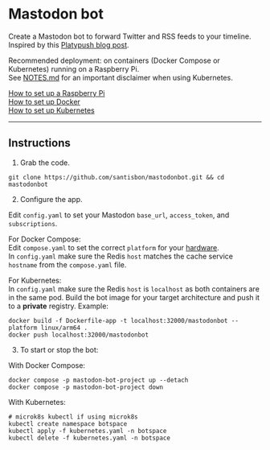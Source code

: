 # Mastodon bot

Create a Mastodon bot to forward Twitter and RSS feeds to your timeline.
Inspired by this [Platypush blog post](https://blog.platypush.tech/article/Create-a-Mastodon-bot-to-forward-Twitter-and-RSS-feeds-to-your-timeline).  

Recommended deployment: on containers (Docker Compose or Kubernetes) running on a Raspberry Pi.  
See [NOTES.md](NOTES.md) for an important disclaimer when using Kubernetes.  

[How to set up a Raspberry Pi](https://github.com/santisbon/guides/blob/main/setup/raspberry-pi.md)  
[How to set up Docker](https://github.com/santisbon/guides/blob/main/setup/docker.md)  
[How to set up Kubernetes](https://github.com/santisbon/guides/blob/main/setup/k8s.md)

---  
## Instructions

1. Grab the code.
```Shell
git clone https://github.com/santisbon/mastodonbot.git && cd mastodonbot
```

2. Configure the app.  

Edit `config.yaml` to set your Mastodon `base_url`, `access_token`, and `subscriptions`.  

For Docker Compose:  
Edit `compose.yaml` to set the correct `platform` for your [hardware](https://github.com/santisbon/guides/blob/main/setup/docker.md#architecture).  
In `config.yaml` make sure the Redis `host` matches the cache service `hostname` from the `compose.yaml` file.

For Kubernetes:  
In `config.yaml` make sure the Redis `host` is `localhost` as both containers are in the same pod.
Build the bot image for your target architecture and push it to a **private** registry. Example:
```Shell
docker build -f Dockerfile-app -t localhost:32000/mastodonbot --platform linux/arm64 .
docker push localhost:32000/mastodonbot
```

3. To start or stop the bot:

With Docker Compose:
```Shell
docker compose -p mastodon-bot-project up --detach
docker compose -p mastodon-bot-project down
```

With Kubernetes:
```Shell
# microk8s kubectl if using microk8s
kubectl create namespace botspace
kubectl apply -f kubernetes.yaml -n botspace
kubectl delete -f kubernetes.yaml -n botspace
```
